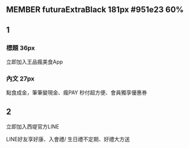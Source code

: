 ## MEMBER futuraExtraBlack 181px #951e23 60%
## 1
### 標題 36px
立即加入王品瘋美食App

### 內文 27px
點食成金，筆筆變現金、瘋PAY 
秒付超方便、會員獨享優惠券

## 2
立即加入西堤官方LINE

LINE好友享好康、入會禮/
生日禮不定期、好禮大方送